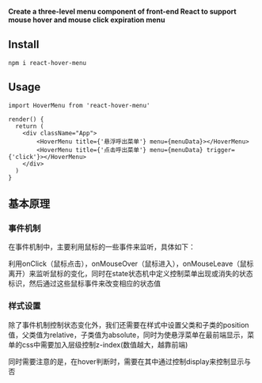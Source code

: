 **Create a three-level menu component of front-end React to support mouse hover and mouse click expiration menu**

## Install

```
npm i react-hover-menu
```

## Usage

```
import HoverMenu from 'react-hover-menu'

render() {
  return (
    <div className="App">
        <HoverMenu title={'悬浮呼出菜单'} menu={menuData}></HoverMenu>
        <HoverMenu title={'点击呼出菜单'} menu={menuData} trigger={'click'}></HoverMenu>
    </div>
  )
}

```

## 基本原理

### 事件机制

在事件机制中，主要利用鼠标的一些事件来监听，具体如下：

利用onClick（鼠标点击），onMouseOver（鼠标进入），onMouseLeave（鼠标离开）来监听鼠标的变化，同时在state状态机中定义控制菜单出现或消失的状态标识，然后通过这些鼠标事件来改变相应的状态值

### 样式设置

除了事件机制控制状态变化外，我们还需要在样式中设置父类和子类的position值，父类值为relative，子类值为absolute，同时为使悬浮菜单在最前端显示，菜单的css中需要加入层级控制z-index(数值越大，越靠前端)

同时需要注意的是，在hover判断时，需要在其中通过控制display来控制显示与否
